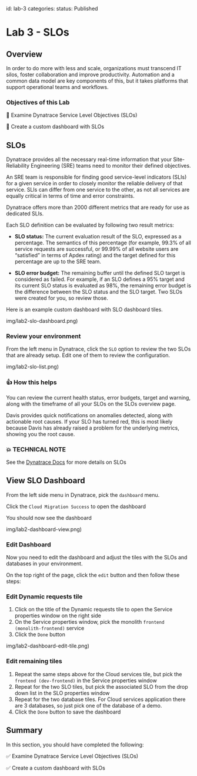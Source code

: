 id: lab-3
categories:
status: Published

# Lab 3 - SLOs

## Overview

In order to do more with less and scale, organizations must transcend IT silos, foster collaboration and improve productivity. Automation and a common data model are key components of this, but it takes platforms that support operational teams and workflows. 

### Objectives of this Lab

🔷 Examine Dynatrace Service Level Objectives (SLOs)

🔷 Create a custom dashboard with SLOs 

## SLOs

Dynatrace provides all the necessary real-time information that your Site-Reliability Engineering (SRE) teams need to monitor their defined objectives.

An SRE team is responsible for finding good service-level indicators (SLIs) for a given service in order to closely monitor the reliable delivery of that service. SLIs can differ from one service to the other, as not all services are equally critical in terms of time and error constraints.

Dynatrace offers more than 2000 different metrics that are ready for use as dedicated SLIs.

Each SLO definition can be evaluated by following two result metrics:

* **SLO status:** The current evaluation result of the SLO, expressed as a percentage. The semantics of this percentage (for example, 99.3% of all service requests are successful, or 99.99% of all website users are “satisfied” in terms of Apdex rating) and the target defined for this percentage are up to the SRE team.

* **SLO error budget:** The remaining buffer until the defined SLO target is considered as failed. For example, if an SLO defines a 95% target and its current SLO status is evaluated as 98%, the remaining error budget is the difference between the SLO status and the SLO target.
Two SLOs were created for you, so review those.

Here is an example custom dashboard with SLO dashboard tiles.

img/lab2-slo-dashboard.png)

### Review your environment

From the left menu in Dynatrace, click the `SLO` option to review the two SLOs that are already setup.  Edit one of them to review the configuration.

img/lab2-slo-list.png)

### 👍 How this helps

You can review the current health status, error budgets, target and warning, along with the timeframe of all your SLOs on the SLOs overview page.

Davis provides quick notifications on anomalies detected, along with actionable root causes. If your SLO has turned red, this is most likely because Davis has already raised a problem for the underlying metrics, showing you the root cause.

### 💥 **TECHNICAL NOTE** 

See the <a href="https://www.dynatrace.com/support/help/how-to-use-dynatrace/service-level-objectives/" target="_blank">Dynatrace Docs</a> for more details on SLOs

## View SLO Dashboard

From the left side menu in Dynatrace, pick the `dashboard` menu.

Click the `Cloud Migration Success` to open the dashboard

You should now see the dashboard

img/lab2-dashboard-view.png)

### Edit Dashboard

Now you need to edit the dashboard and adjust the tiles with the SLOs and databases in your environment.

On the top right of the page, click the `edit` button and then follow these steps:

### Edit Dynamic requests tile

1. Click on the title of the Dynamic requests tile to open the Service properties window on the right side 
1. On the Service properties window, pick the monolith `frontend (monolith-frontend)` service
1. Click the `Done` button

img/lab2-dashboard-edit-tile.png)

### Edit remaining tiles

1. Repeat the same steps above for the Cloud services tile, but pick the `frontend (dev-frontend)` in the Service properties window
1. Repeat for the two SLO tiles, but pick the associated SLO from the drop down list in the SLO properties window
1. Repeat for the two database tiles. For Cloud services application there are 3 databases, so just pick one of the database of a demo.
1. Click the `Done` button to save the dashboard

## Summary

In this section, you should have completed the following:

✅ Examine Dynatrace Service Level Objectives (SLOs)

✅ Create a custom dashboard with SLOs 